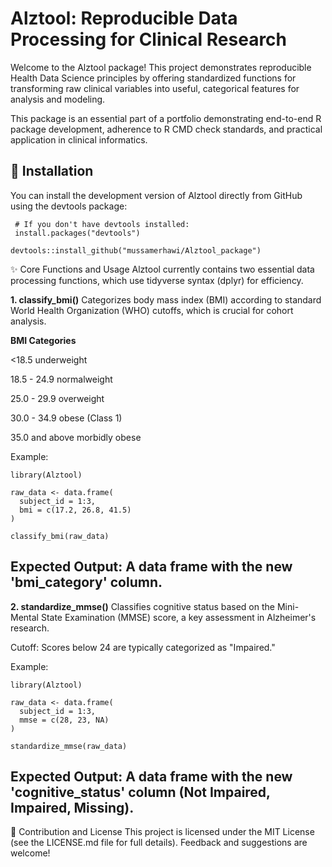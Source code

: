 # Alztool: Reproducible Data Processing for Clinical Research
Welcome to the Alztool package! This project demonstrates reproducible Health Data Science principles by offering standardized functions for transforming raw clinical variables into useful, categorical features for analysis and modeling.

This package is an essential part of a portfolio demonstrating end-to-end R package development, adherence to R CMD check standards, and practical application in clinical informatics.

## 💾 Installation
You can install the development version of Alztool directly from GitHub using the devtools package:
```
 # If you don't have devtools installed:
 install.packages("devtools") 

devtools::install_github("mussamerhawi/Alztool_package")
```
✨ Core Functions and Usage
Alztool currently contains two essential data processing functions, which use tidyverse syntax (dplyr) for efficiency.

**1. classify_bmi()**
Categorizes body mass index (BMI) according to standard World Health Organization (WHO) cutoffs, which is crucial for cohort analysis.

**BMI Categories**

<18.5  underweight

18.5 - 24.9  normalweight

25.0 - 29.9  overweight

30.0 - 34.9  obese (Class 1)

35.0 and above  morbidly obese


Example:
```
library(Alztool)

raw_data <- data.frame(
  subject_id = 1:3,
  bmi = c(17.2, 26.8, 41.5)
)

classify_bmi(raw_data)
```
## Expected Output: A data frame with the new 'bmi_category' column.

**2. standardize_mmse()**
Classifies cognitive status based on the Mini-Mental State Examination (MMSE) score, a key assessment in Alzheimer's research.

Cutoff: Scores below 24 are typically categorized as "Impaired."

Example:
```
library(Alztool)

raw_data <- data.frame(
  subject_id = 1:3,
  mmse = c(28, 23, NA)
)

standardize_mmse(raw_data)
```
## Expected Output: A data frame with the new 'cognitive_status' column (Not Impaired, Impaired, Missing).

🤝 Contribution and License
This project is licensed under the MIT License (see the LICENSE.md file for full details). Feedback and suggestions are welcome!
